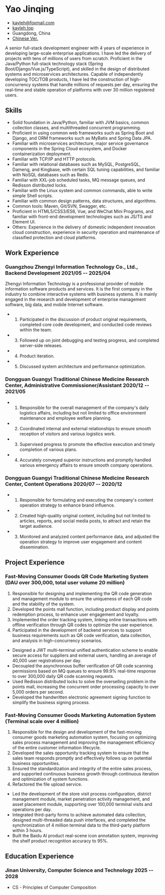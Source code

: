 <!-- The (first) h1 will be used as the <title> of the HTML page -->
# Yao Jinqing

<!-- The unordered list immediately after the h1 will be formatted on a single
line. It is intended to be used for contact details -->
- <kayleh@foxmail.com>
- [kayleh.top](http://kayleh.top)
- Guangdong, China
- [Chinese Ver.](/cn/resume)

<!-- The paragraph after the h1 and ul and before the first h2 is optional. It
is intended to be used for a short summary. -->
A senior full-stack development engineer with 4 years of experience in developing large-scale enterprise applications. I have led the delivery of projects with tens of millions of users from scratch. Proficient in the Java/Python full-stack technology stack (Spring Boot/Django/Vue.js/TypeScript), and skilled in the design of distributed systems and microservices architectures. Capable of independently developing TOC/TOB products, I have led the construction of high-concurrency systems that handle millions of requests per day, ensuring the real-time and stable operation of platforms with over 30 million registered users.

## Skills

- Solid foundation in Java/Python, familiar with JVM basics, common collection classes, and multithreaded concurrent programming.
- Proficient in using common web frameworks such as Spring Boot and Django, and ORM frameworks such as MyBatis and Spring Data JPA.
- Familiar with microservices architecture, major service governance components in the Spring Cloud ecosystem, and Docker containerization deployment.
- Familiar with TCP/IP and HTTP protocols.
- Familiar with relational databases such as MySQL, PostgreSQL, Dameng, and Kingbase, with certain SQL tuning capabilities, and familiar with NoSQL databases such as Redis.
- Familiar with XXL-job scheduled tasks, MQ message queues, and Redisson distributed locks.
- Familiar with the Linux system and common commands, able to write simple Shell scripts.
- Familiar with common design patterns, data structures, and algorithms.
- Common tools: Maven, Git/SVN, Swagger, etc.
- Proficient in HTML5/CSS3/ES6, Vue, and WeChat Mini Programs, and familiar with front-end development technologies such as JS/TS and Element UI.
- Others: Experience in the delivery of domestic independent innovation cloud construction, experience in security operation and maintenance of classified protection and cloud platforms.

## Work Experience

<!-- You have to wrap the "left" and "right" half of these headings in spans by
hand -->
### <span>Guangzhou Zhengyi Information Technology Co., Ltd., Backend Development</span> <span>2021/05 -- 2025/04</span>

Zhengyi Information Technology is a professional provider of mobile information software products and services. It is the first company in the industry to combine interactive systems with business systems. It is mainly engaged in the research and development of enterprise management software, big data, and mobile Internet software.

- 1. Participated in the discussion of product original requirements, completed core code development, and conducted code reviews within the team.
- 3. Followed up on joint debugging and testing progress, and completed server-side releases.
- 4. Product iteration.
- 5. Discussed system architecture and performance optimization.

### <span>Dongguan Guangyi Traditional Chinese Medicine Research Center, Administrative Commissioner/Assistant</span> <span>2020/12 -- 2021/05</span>

- 1. Responsible for the overall management of the company's daily logistics affairs, including but not limited to office environment maintenance and employee welfare planning.
- 2. Coordinated internal and external relationships to ensure smooth reception of visitors and various logistics work.
- 3. Supervised progress to promote the effective execution and timely completion of various plans.
- 4. Accurately conveyed superior instructions and promptly handled various emergency affairs to ensure smooth company operations.

### <span>Dongguan Guangyi Traditional Chinese Medicine Research Center, Content Operations</span> <span>2020/07 -- 2020/12</span>

- 1. Responsible for formulating and executing the company's content operation strategy to enhance brand influence.
- 2. Created high-quality original content, including but not limited to articles, reports, and social media posts, to attract and retain the target audience.
- 3. Monitored and analyzed content performance data, and adjusted the operation strategy to improve user engagement and content dissemination.

## Project Experience

### <span>Fast-Moving Consumer Goods QR Code Marketing System (DAU over 300,000, total user volume 20 million)</span> <span></span>

1. Responsible for designing and implementing the QR code generation and management module to ensure the uniqueness of each QR code and the stability of the system.
2. Developed the points mall function, including product display and points redemption process, to enhance user engagement and loyalty.
3. Implemented the order tracking system, linking online transactions with offline verification through QR codes to optimize the user experience.
4. Participated in the development of backend services to support business requirements such as QR code verification, data collection, and analysis in high-concurrency scenarios.

- Designed a JWT multi-terminal unified authentication scheme to enable secure access for suppliers and external users, handling an average of 40,000 user registrations per day.
- Decoupled the asynchronous buffer verification of QR code scanning permissions based on MQ queues to ensure 99.9% real-time response to over 300,000 daily QR code scanning requests.
- Used Redisson distributed locks to solve the overselling problem in the points mall, increasing the concurrent order processing capacity to over 5,000 orders per second.
- Developed the handwritten electronic agreement signing function to simplify the business signing process.

### <span>Fast-Moving Consumer Goods Marketing Automation System (Terminal scale over 4 million)</span> <span></span>

1. Responsible for the design and development of the fast-moving consumer goods marketing automation system, focusing on optimizing sales process management and improving the management efficiency of the entire customer information lifecycle.
2. Developed the sales opportunity tracking system to ensure that the sales team responds promptly and effectively follows up on potential business opportunities.
3. Ensured the standardization and integrity of the entire sales process, and supported continuous business growth through continuous iteration and optimization of system functions.
4. Refactored the file upload service.

- Led the development of the store visit process configuration, district management module, market penetration activity management, and asset placement module, supporting over 100,000 terminal visits and operations per day.
- Integrated third-party forms to achieve automated data collection, designed multi-threaded data push interfaces, and completed the synchronization of 4 million terminal data to the third-party platform within 3 hours.
- Built the Baidu AI product real-scene icon annotation system, improving the shelf product recognition accuracy to 95%.

## Education Experience

### <span>Jinan University, Computer Science and Technology</span> <span>2025 -- 2028</span>

- CS - Principles of Computer Composition
